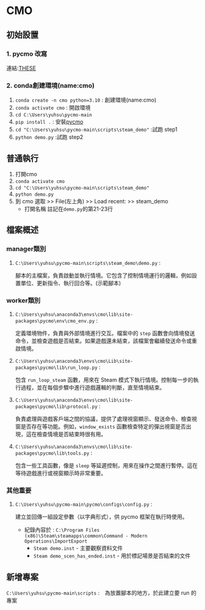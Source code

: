 # CMO

## 初始設置

### 1. pycmo 改寫
連結:[THESE](https://github.com/cjy202411/IRIS-CMO/blob/main/HowToSeries/CMO/CMO%E7%92%B0%E5%A2%83%E5%AE%89%E8%A3%9D%E6%95%99%E5%AD%B8_v0.pdf)

### 2. conda創建環境(name:cmo)
1. `conda create -n cmo python=3.10` : 創建環境(name:cmo)
2. `conda activate cmo` : 開啟環境
3. `cd C:\Users\yuhsu\pycmo-main` 
4. `pip install .` : 安裝[pycmo](https://github.com/duyminh1998/pycmo)
5. `cd "C:\Users\yuhsu\pycmo-main\scripts\steam_demo"` :試跑 step1
6. `python demo.py` :試跑 step2

## 普通執行
1. 打開cmo
2. `conda activate cmo`
3. `cd "C:\Users\yuhsu\pycmo-main\scripts\steam_demo"`
4. `python demo.py`
5. 到 cmo 選取 >> File(左上角) >> Load recent: >> steam_demo
   * 打開名稱 註記在`demo.py`的第21-23行

## 檔案概述
### manager類別
1. `C:\Users\yuhsu\pycmo-main\scripts\steam_demo\demo.py` :

   腳本的主檔案，負責啟動並執行情境。它包含了控制情境運行的邏輯，例如設置單位、更新指令、執行回合等。(示範腳本)

### worker類別
1. `C:\Users\yuhsu\anaconda3\envs\cmo\lib\site-packages\pycmo\env\cmo_env.py` :

   定義環境物件，負責與外部情境進行交互。檔案中的 `step` 函數會向情境發送命令，並檢查遊戲是否結束。如果遊戲還未結束，該檔案會繼續發送命令或重啟情境。
   
2. `C:\Users\yuhsu\anaconda3\envs\cmo\Lib\site-packages\pycmo\lib\run_loop.py` :

   包含 `run_loop_steam` 函數，用來在 Steam 模式下執行情境。控制每一步的執行過程，並在每個步驟中進行遊戲邏輯的判斷，直至情境結束。
   
3. `C:\Users\yuhsu\anaconda3\envs\cmo\lib\site-packages\pycmo\lib\protocol.py` :

   負責處理與遊戲客戶端之間的協議，提供了處理視窗顯示、發送命令、檢查視窗是否存在等功能。例如，`window_exists` 函數檢查特定的彈出視窗是否出現，這在檢查情境是否結束時很有用。
   
4. `C:\Users\yuhsu\anaconda3\envs\cmo\lib\site-packages\pycmo\lib\tools.py` :

   包含一些工具函數，像是 `sleep` 等延遲控制，用來在操作之間進行暫停。這在等待遊戲進行或視窗顯示時非常重要。

### 其他重要
1. `C:\Users\yuhsu\pycmo-main\pycmo\configs\config.py` :

   建立並回傳一組設定參數（以字典形式），供 pycmo 框架在執行時使用。

   * 紀錄內容於 : `C:\Program Files (x86)\Steam\steamapps\common\Command - Modern Operations\ImportExport`
     * `Steam demo.inst` - 主要觀察資料文件
     * `Steam demo_scen_has_ended.inst` - 用於標記場景是否結束的文件

## 新增專案
`C:\Users\yuhsu\pycmo-main\scripts` :　為放置腳本的地方，於此建立要 run 的專案



